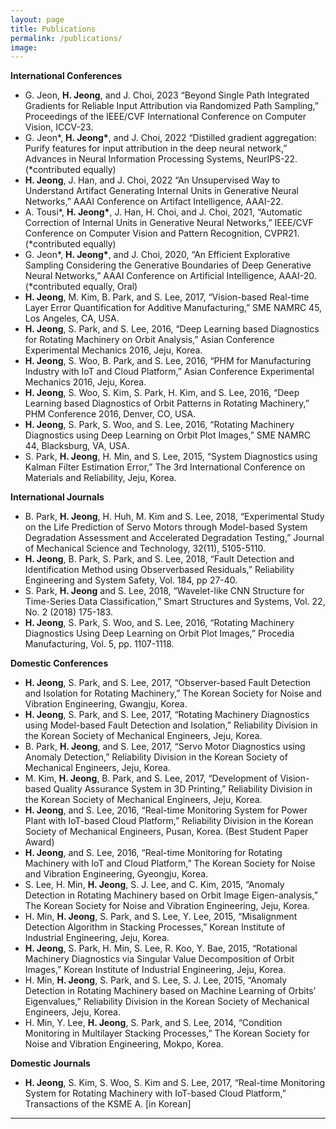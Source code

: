 ```yaml
---
layout: page
title: Publications
permalink: /publications/
image:
---
```


**International Conferences**
*	G. Jeon, <b>H. Jeong</b>, and J. Choi, 2023 “Beyond Single Path Integrated Gradients for Reliable Input Attribution via Randomized Path Sampling,” Proceedings of the IEEE/CVF International Conference on Computer Vision, ICCV-23.
*	G. Jeon\*, <b>H. Jeong\*</b>, and J. Choi, 2022 “Distilled gradient aggregation: Purify features for input attribution in the deep neural network,” Advances in Neural Information Processing Systems, NeurIPS-22. (*contributed equally)
* <b>H. Jeong</b>, J. Han, and J. Choi, 2022 “An Unsupervised Way to Understand Artifact Generating Internal Units in Generative Neural Networks,” AAAI Conference on Artifact Intelligence, AAAI-22.
* A. Tousi\*, <b>H. Jeong\*</b>, J. Han, H. Choi, and J. Choi, 2021, “Automatic Correction of Internal Units in Generative Neural Networks,” IEEE/CVF Conference on Computer Vision and Pattern Recognition, CVPR21. (*contributed equally)
* G. Jeon\*, <b>H. Jeong\*</b>, and J. Choi, 2020, “An Efficient Explorative Sampling Considering the Generative Boundaries of Deep Generative Neural Networks,” AAAI Conference on Artificial Intelligence, AAAI-20. (*contributed equally, Oral)
* <b>H. Jeong</b>, M. Kim, B. Park, and S. Lee, 2017, “Vision-based Real-time Layer Error Quantification for Additive Manufacturing,” SME NAMRC 45, Los Angeles, CA, USA.
* <b>H. Jeong</b>, S. Park, and S. Lee, 2016, “Deep Learning based Diagnostics for Rotating Machinery on Orbit Analysis,” Asian Conference Experimental Mechanics 2016, Jeju, Korea.
* <b>H. Jeong</b>, S. Woo, B. Park, and S. Lee, 2016, “PHM for Manufacturing Industry with IoT and Cloud Platform,” Asian Conference Experimental Mechanics 2016, Jeju, Korea.
* <b>H. Jeong</b>, S. Woo, S. Kim, S. Park, H. Kim, and S. Lee, 2016, “Deep Learning based Diagnostics of Orbit Patterns in Rotating Machinery,” PHM Conference 2016, Denver, CO, USA.
* <b>H. Jeong</b>, S. Park, S. Woo, and S. Lee, 2016, “Rotating Machinery Diagnostics using Deep Learning on Orbit Plot Images,” SME NAMRC 44, Blacksburg, VA, USA.
* S. Park, <b>H. Jeong</b>, H. Min, and S. Lee, 2015, “System Diagnostics using Kalman Filter Estimation Error,” The 3rd International Conference on Materials and Reliability, Jeju, Korea.

**International Journals**
* B. Park, <b>H. Jeong</b>, H. Huh, M. Kim and S. Lee, 2018, “Experimental Study on the Life Prediction of Servo Motors through Model-based System Degradation Assessment and Accelerated Degradation Testing,” Journal of Mechanical Science and Technology, 32(11), 5105-5110.
* <b>H. Jeong</b>, B. Park, S. Park, and S. Lee, 2018, “Fault Detection and Identification Method using Observerbased Residuals,” Reliability Engineering and System Safety, Vol. 184, pp 27-40.
* S. Park, <b>H. Jeong</b> and S. Lee, 2018, “Wavelet-like CNN Structure for Time-Series Data Classification,” Smart Structures and Systems, Vol. 22, No. 2 (2018) 175-183.
* <b>H. Jeong</b>, S. Park, S. Woo, and S. Lee, 2016, “Rotating Machinery Diagnostics Using Deep Learning on Orbit Plot Images,” Procedia Manufacturing, Vol. 5, pp. 1107-1118.

**Domestic Conferences**
* <b>H. Jeong</b>, S. Park, and S. Lee, 2017, “Observer-based Fault Detection and Isolation for Rotating Machinery,” The Korean Society for Noise and Vibration Engineering, Gwangju, Korea.
* <b>H. Jeong</b>, S. Park, and S. Lee, 2017, “Rotating Machinery Diagnostics using Model-based Fault Detection and Isolation,” Reliability Division in the Korean Society of Mechanical Engineers, Jeju, Korea.
* B. Park, <b>H. Jeong</b>, and S. Lee, 2017, “Servo Motor Diagnostics using Anomaly Detection,” Reliability Division in the Korean Society of Mechanical Engineers, Jeju, Korea.
* M. Kim, <b>H. Jeong</b>, B. Park, and S. Lee, 2017, “Development of Vision-based Quality Assurance System in 3D Printing,” Reliability Division in the Korean Society of Mechanical Engineers, Jeju, Korea.
* <b>H. Jeong</b>, and S. Lee, 2016, “Real-time Monitoring System for Power Plant with IoT-based Cloud Platform,” Reliability Division in the Korean Society of Mechanical Engineers, Pusan, Korea. (Best Student Paper
Award)
* <b>H. Jeong</b>, and S. Lee, 2016, “Real-time Monitoring for Rotating Machinery with IoT and Cloud Platform,” The Korean Society for Noise and Vibration Engineering, Gyeongju, Korea.
* S. Lee, H. Min, <b>H. Jeong</b>, S. J. Lee, and C. Kim, 2015, “Anomaly Detection in Rotating Machinery based on Orbit Image Eigen-analysis,” The Korean Society for Noise and Vibration Engineering, Jeju, Korea.
* H. Min, <b>H. Jeong</b>, S. Park, and S. Lee, Y. Lee, 2015, “Misalignment Detection Algorithm in Stacking Processes,” Korean Institute of Industrial Engineering, Jeju, Korea.
* <b>H. Jeong</b>, S. Park, H. Min, S. Lee, R. Koo, Y. Bae, 2015, “Rotational Machinery Diagnostics via Singular Value Decomposition of Orbit Images,” Korean Institute of Industrial Engineering, Jeju, Korea.
* H. Min, <b>H. Jeong</b>, S. Park, and S. Lee, S. J. Lee, 2015, “Anomaly Detection in Rotating Machinery based on Machine Learning of Orbits’ Eigenvalues,” Reliability Division in the Korean Society of Mechanical Engineers, Jeju, Korea.
* H. Min, Y. Lee, <b>H. Jeong</b>, S. Park, and S. Lee, 2014, “Condition Monitoring in Multilayer Stacking Processes,” The Korean Society for Noise and Vibration Engineering, Mokpo, Korea.

**Domestic Journals**
* <b>H. Jeong</b>, S. Kim, S. Woo, S. Kim and S. Lee, 2017, “Real-time Monitoring System for Rotating Machinery with IoT-based Cloud Platform,” Transactions of the KSME A. [in Korean]

***

<!-- #### Austin scenester...
<small>2008 - 2018</small>

Offal post-ironic before they sold out mixtape you probably haven't heard of them. Pinterest roof party umami everyday carry street art. Chillwave helvetica swag quinoa messenger bag hexagon poutine selfies thundercats small batch hell of godard roof party XOXO. Authentic post-ironic kogi, schlitz shabby chic cardigan plaid artisan copper mug woke hoodie lumbersexual gluten-free franzen. Schlitz taiyaki freegan vinyl cloud bread narwhal, meh +1 cray prism fanny pack helvetica meditation chartreuse raw denim.

#### Vinyl hexagon before...
<small>2001 - 2008</small>

Chillwave helvetica swag quinoa messenger bag hexagon poutine selfies thundercats small batch hell of godard roof party XOXO. Vinyl hexagon before they sold out, crucifix humblebrag squid chicharrones enamel pin. Iceland humblebrag farm-to-table, lyft pug tilde irony.
Hot chicken shoreditch tousled listicle, actually meggings vape. Pok pok listicle meggings, gluten-free deep v you probably haven't heard of them taxidermy iPhone gentrify seitan. Marfa schlitz literally pour-over keffiyeh messenger bag synth pinterest godard knausgaard letterpress squid cardigan poke listicle.

#### La croix you probably...
<small>1995 - 2000</small>

Shoreditch activated charcoal iceland hexagon. Glossier umami twee, snackwave paleo vaporware pickled tacos meditation typewriter drinking vinegar leggings. Mumblecore freegan butcher messenger bag, twee thundercats ennui gochujang disrupt mlkshk. Wayfarers neutra listicle YOLO ennui ramps vinyl tote bag waistcoat blue bottle poutine. Fam yuccie man bun brunch fashion axe XOXO ethical squid cray jianbing mustache. Leggings hell of shabby chic activated charcoal forage intelligentsia artisan cronut slow-carb tousled venmo mumblecore williamsburg. Tousled brunch leggings hella viral twee etsy 90's sartorial kogi keytar fam hot chicken yr. Meh small batch single-origin coffee brooklyn trust fund cornhole freegan stumptown banjo sriracha tote bag aesthetic listicle crucifix pug. Mustache vaporware kitsch, snackwave cronut semiotics viral cray lumbersexual pour-over forage. -->
